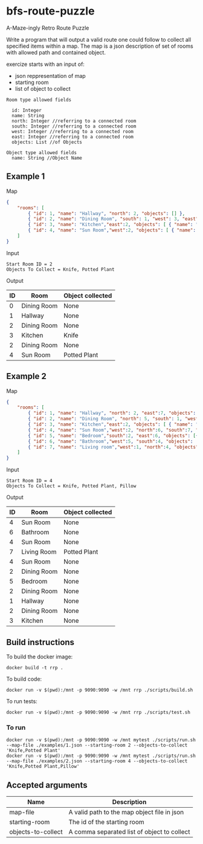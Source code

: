 # bfs-route-puzzle
A-Maze-ingly Retro Route Puzzle

Write a program that will output a valid route one could follow to collect all specified items within a map. The map is a json description of set of rooms with allowed path and contained object.

exercize starts with an input of:
  - json reppresentation of map
  - starting room
  - list of object to collect
  
```
Room type allowed fields

  id: Integer
  name: String
  north: Integer //referring to a connected room
  south: Integer //referring to a connected room
  west: Integer //referring to a connected room
  east: Integer //referring to a connected room
  objects: List //of Objects
  
Object type allowed fields
  name: String //Object Name
```

Example 1
-------

Map
```json
{
    "rooms": [
        { "id": 1, "name": "Hallway", "north": 2, "objects": [] },
        { "id": 2, "name": "Dining Room", "south": 1, "west": 3, "east": 4, "objects": [] },
        { "id": 3, "name": "Kitchen","east":2, "objects": [ { "name": "Knife" } ] },
        { "id": 4, "name": "Sun Room","west":2, "objects": [ { "name": "Potted Plant" } ] }
    ]
}
```

Input
```
Start Room ID = 2
Objects To Collect = Knife, Potted Plant
```

Output

| ID | Room | Object collected|
|----|------|-----------------|
|0|Dining Room|None|
|1|Hallway|None|
|2|Dining Room|None|
|3|Kitchen|Knife|
|2|Dining Room|None|
|4|Sun Room|Potted Plant|

Example 2
-------

Map
```json
{
    "rooms": [
        { "id": 1, "name": "Hallway", "north": 2, "east":7, "objects": [] },
        { "id": 2, "name": "Dining Room", "north": 5, "south": 1, "west": 3, "east": 4, "objects": [] },
        { "id": 3, "name": "Kitchen","east":2, "objects": [ { "name": "Knife" } ] },
        { "id": 4, "name": "Sun Room","west":2, "north":6, "south":7, "objects": [] },
        { "id": 5, "name": "Bedroom","south":2, "east":6, "objects": [{ "name": "Pillow" }] },
        { "id": 6, "name": "Bathroom","west":5, "south":4, "objects": [] },
        { "id": 7, "name": "Living room","west":1, "north":4, "objects": [{ "name": "Potted Plant" }] }
    ]
}
```

Input
```
Start Room ID = 4
Objects To Collect = Knife, Potted Plant, Pillow
```

Output

| ID | Room | Object collected|
|----|------|-----------------|
|4|Sun Room|None|
|6|Bathroom|None|
|4|Sun Room|None|
|7|Living Room|Potted Plant|
|4|Sun Room|None|
|2|Dining Room|None|
|5|Bedroom|None|
|2|Dining Room|None|
|1|Hallway|None|
|2|Dining Room|None|
|3|Kitchen|None|

Build instructions
------------------

To build the docker image:
```
docker build -t rrp .
```

To build code:
```
docker run -v $(pwd):/mnt -p 9090:9090 -w /mnt rrp ./scripts/build.sh
```

To run tests:
```
docker run -v $(pwd):/mnt -p 9090:9090 -w /mnt rrp ./scripts/test.sh
```

### To run
```
docker run -v $(pwd):/mnt -p 9090:9090 -w /mnt mytest ./scripts/run.sh --map-file ./examples/1.json --starting-room 2 --objects-to-collect 'Knife,Potted Plant'
docker run -v $(pwd):/mnt -p 9090:9090 -w /mnt mytest ./scripts/run.sh --map-file ./examples/2.json --starting-room 4 --objects-to-collect 'Knife,Potted Plant,Pillow'
```

## Accepted arguments
| Name | Description |
|----|------|
|map-file|A valid path to the map object file in json|
|starting-room|The id of the starting room|
|objects-to-collect|A comma separated list of object to collect|
